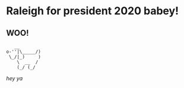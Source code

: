 # Raleigh for president 2020 babey!
## WOO!
```
   __
o-''|\_____/)
 \_/|_)     )
    \  __  /
    (_/ (_/    
```
*hey ya*